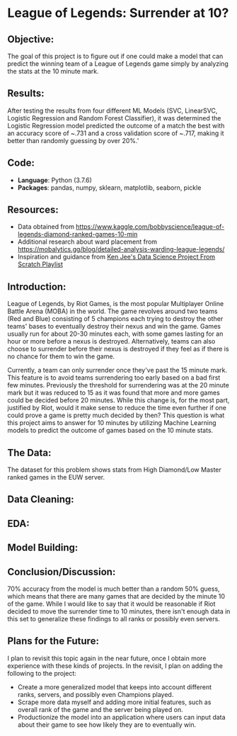 # League of Legends: Surrender at 10?

## Objective:
  The goal of this project is to figure out if one could make a model that can predict the winning team of a League of Legends game simply by analyzing the stats at the 10 minute mark.
  
## Results:
  After testing the results from four different ML Models (SVC, LinearSVC, Logistic Regression and Random Forest Classifier), it was determined the Logistic Regression  model predicted the outcome of a match the best with an accuracy score of ~.731 and a cross validation score of ~.717, making it better than randomly guessing by over 20%.'
  
## Code:
* **Language**: Python (3.7.6)
* **Packages**: pandas, numpy, sklearn, matplotlib, seaborn, pickle
  
## Resources:
* Data obtained from https://www.kaggle.com/bobbyscience/league-of-legends-diamond-ranked-games-10-min
* Additional research about ward placement from https://mobalytics.gg/blog/detailed-analysis-warding-league-legends/
* Inspiration and guidance from [Ken Jee's Data Science Project From Scratch Playlist](https://www.youtube.com/playlist?list=PL2zq7klxX5ASFejJj80ob9ZAnBHdz5O1t)
  
## Introduction: 
  League of Legends, by Riot Games, is the most popular Multiplayer Online Battle Arena (MOBA) in the world. The game revolves around two teams (Red and Blue) consisting of 5 champions each trying to destroy the other teams' bases to eventually destroy their nexus and win the game. Games usually run for about 20-30 minutes each, with some games lasting for an hour or more before a nexus is destroyed. Alternatively, teams can also choose to surrender before their nexus is destroyed if they feel as if there is no chance for them to win the game.

  Currently, a team can only surrender once they've past the 15 minute mark. This feature is to avoid teams surrendering too early based on a bad first few minutes. Previously the threshold for surrendering was at the 20 minute mark but it was reduced to 15 as it was found that more and more games could be decided before 20 minutes. While this change is, for the most part, justified by Riot, would it make sense to reduce the time even further if one could prove a game is pretty much decided by then? This question is what this project aims to answer for 10 minutes by utilizing Machine Learning models to predict the outcome of games based on the 10 minute stats.

## The Data:
  The dataset for this problem shows stats from High Diamond/Low Master ranked games in the EUW server. 
  
## Data Cleaning:

## EDA:

## Model Building:
  
## Conclusion/Discussion:
  70% accuracy from the model is much better than a random 50% guess, which means that there are many games that are decided by the minute 10 of the game. While I would like to say that it would be reasonable if Riot decided to move the surrender time to 10 minutes, there isn't enough data in this set to generalize these findings to all ranks or possibly even servers. 

## Plans for the Future:
  I plan to revisit this topic again in the near future, once I obtain more experience with these kinds of projects. In the revisit, I plan on adding the following to the project:
* Create a more generalized model that keeps into account different ranks, servers, and possibly even Champions played.
* Scrape more data myself and adding more initial features, such as overall rank of the game and the server being played on.
* Productionize the model into an application where users can input data about their game to see how likely they are to eventually win.
